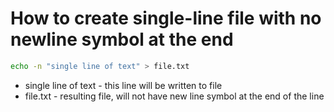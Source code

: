 # How to create single-line file with no newline symbol at the end

```bash
echo -n "single line of text" > file.txt
```

- single line of text - this line will be written to file
- file.txt - resulting file, will not have new line symbol at the end of the line
